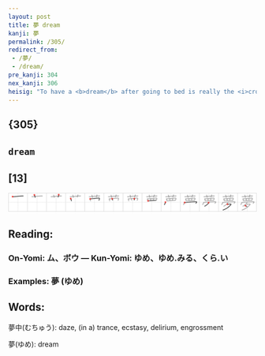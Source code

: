 ```yaml
---
layout: post
title: 夢 dream
kanji: 夢
permalink: /305/
redirect_from:
 - /夢/
 - /dream/
pre_kanji: 304
nex_kanji: 306
heisig: "To have a <b>dream</b> after going to bed is really the <i>crown</i> to a perfect <i>evening</i>. The <i>flower</i> petals over the <i>eyes</i> (instead of the &quot;sand&quot; that Westerners are used to finding there when they awake in the morning) only confirms the image of a pleasant <b>dream</b> suggested by the rest of this rather complex kanji."
---
```


## {305}

## `dream`

## [13]

<div class="stroke"><img src="../images/E5A4A2.png" /></div>

## Reading:

### On-Yomi: ム、ボウ &mdash; Kun-Yomi: ゆめ、ゆめ.みる、くら.い

### Examples: 夢 (ゆめ)

## Words:

夢中(むちゅう): daze, (in a) trance, ecstasy, delirium, engrossment

夢(ゆめ): dream
